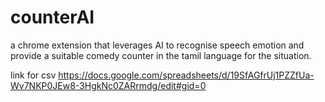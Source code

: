 # counterAI
a chrome extension that leverages AI to recognise speech emotion and provide a suitable comedy counter in the tamil language for the situation.


link for csv https://docs.google.com/spreadsheets/d/19SfAGfrUj1PZZfUa-Wv7NKP0JEw8-3HgkNc0ZARrmdg/edit#gid=0

